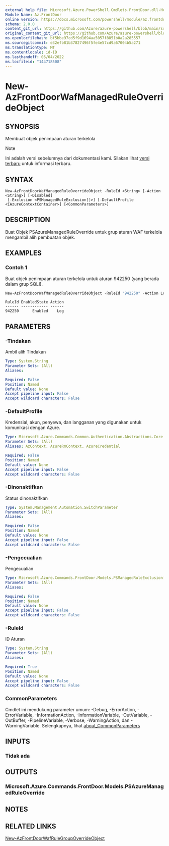 ```yaml
---
external help file: Microsoft.Azure.PowerShell.Cmdlets.FrontDoor.dll-Help.xml
Module Name: Az.FrontDoor
online version: https://docs.microsoft.com/powershell/module/az.frontdoor/new-azfrontdoorwafmanagedruleoverrideobject
schema: 2.0.0
content_git_url: https://github.com/Azure/azure-powershell/blob/main/src/FrontDoor/FrontDoor/help/New-AzFrontDoorWafManagedRuleOverrideObject.md
original_content_git_url: https://github.com/Azure/azure-powershell/blob/main/src/FrontDoor/FrontDoor/help/New-AzFrontDoorWafManagedRuleOverrideObject.md
ms.openlocfilehash: bf5bbe97cd5f9d1694aa5057f8851b0a2a285557
ms.sourcegitcommit: e32efb81b37827496f5fe4e57cd9a67004b5a271
ms.translationtype: MT
ms.contentlocale: id-ID
ms.lasthandoff: 05/04/2022
ms.locfileid: "144718508"
---
```

# New-AzFrontDoorWafManagedRuleOverrideObject

## SYNOPSIS
Membuat objek penimpaan aturan terkelola

> [!NOTE]
>Ini adalah versi sebelumnya dari dokumentasi kami. Silakan lihat [versi terbaru](/powershell/module/az.frontdoor/new-azfrontdoorwafmanagedruleoverrideobject) untuk informasi terbaru.

## SYNTAX

```
New-AzFrontDoorWafManagedRuleOverrideObject -RuleId <String> [-Action <String>] [-Disabled]
 [-Exclusion <PSManagedRuleExclusion[]>] [-DefaultProfile <IAzureContextContainer>] [<CommonParameters>]
```

## DESCRIPTION
Buat Objek PSAzureManagedRuleOverride untuk grup aturan WAF terkelola mengambil alih pembuatan objek.

## EXAMPLES

### Contoh 1
Buat objek penimpaan aturan terkelola untuk aturan 942250 (yang berada dalam grup SQLI).

```powershell
New-AzFrontDoorWafManagedRuleOverrideObject -RuleId "942250" -Action Log
```

```output
RuleId EnabledState Action
------ ------------ ------
942250      Enabled    Log
```

## PARAMETERS

### -Tindakan
Ambil alih Tindakan

```yaml
Type: System.String
Parameter Sets: (All)
Aliases:

Required: False
Position: Named
Default value: None
Accept pipeline input: False
Accept wildcard characters: False
```

### -DefaultProfile
Kredensial, akun, penyewa, dan langganan yang digunakan untuk komunikasi dengan Azure.

```yaml
Type: Microsoft.Azure.Commands.Common.Authentication.Abstractions.Core.IAzureContextContainer
Parameter Sets: (All)
Aliases: AzContext, AzureRmContext, AzureCredential

Required: False
Position: Named
Default value: None
Accept pipeline input: False
Accept wildcard characters: False
```

### -Dinonaktifkan
Status dinonaktifkan

```yaml
Type: System.Management.Automation.SwitchParameter
Parameter Sets: (All)
Aliases:

Required: False
Position: Named
Default value: None
Accept pipeline input: False
Accept wildcard characters: False
```

### -Pengecualian
Pengecualian

```yaml
Type: Microsoft.Azure.Commands.FrontDoor.Models.PSManagedRuleExclusion[]
Parameter Sets: (All)
Aliases:

Required: False
Position: Named
Default value: None
Accept pipeline input: False
Accept wildcard characters: False
```

### -RuleId
ID Aturan

```yaml
Type: System.String
Parameter Sets: (All)
Aliases:

Required: True
Position: Named
Default value: None
Accept pipeline input: False
Accept wildcard characters: False
```

### CommonParameters
Cmdlet ini mendukung parameter umum: -Debug, -ErrorAction, -ErrorVariable, -InformationAction, -InformationVariable, -OutVariable, -OutBuffer, -PipelineVariable, -Verbose, -WarningAction, dan -WarningVariable. Selengkapnya, lihat [about_CommonParameters](http://go.microsoft.com/fwlink/?LinkID=113216)

## INPUTS

### Tidak ada

## OUTPUTS

### Microsoft.Azure.Commands.FrontDoor.Models.PSAzureManagedRuleOverride

## NOTES

## RELATED LINKS

[New-AzFrontDoorWafRuleGroupOverrideObject](./New-AzFrontDoorWafRuleGroupOverrideObject.md)
